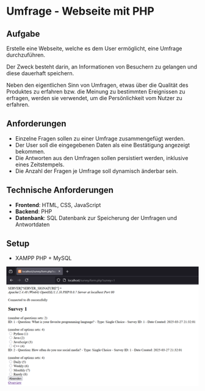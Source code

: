 # Umfrage - Webseite mit PHP

## Aufgabe

Erstelle eine Webseite, welche es dem User ermöglicht, eine Umfrage durchzuführen.

Der Zweck besteht darin, an Informationen von Besuchern zu gelangen und diese dauerhaft speichern.

Neben den eigentlichen Sinn von Umfragen, etwas über die Qualität des Produktes zu erfahren bzw. die Meinung zu bestimmten Ereignissen zu erfragen, werden sie verwendet, um die Persönlichkeit vom Nutzer zu erfahren.

## Anforderungen

- Einzelne Fragen sollen zu einer Umfrage zusammengefügt werden.
- Der User soll die eingegebenen Daten als eine Bestätigung angezeigt bekommen.
- Die Antworten aus den Umfragen sollen persistiert werden, inklusive eines Zeitstempels.
- Die Anzahl der Fragen je Umfrage soll dynamisch änderbar sein.


## Technische Anforderungen

- **Frontend**: HTML, CSS, JavaScript
- **Backend**: PHP
- **Datenbank**: SQL Datenbank zur Speicherung der Umfragen und Antwortdaten

## Setup
- XAMPP PHP + MySQL

[![IMAGE SHOULD BE HERE](preview.PNG)](https://www.youtube.com/watch?v=19Lq-fSeSYM)
